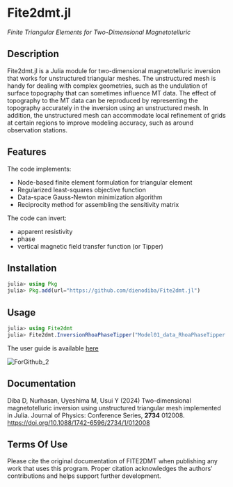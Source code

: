 # Fite2dmt.jl
_Finite Triangular Elements for Two-Dimensional Magnetotelluric_

## Description
Fite2dmt.jl is a Julia module for two-dimensional magnetotelluric inversion that works for unstructured triangular meshes. The unstructured mesh is handy for dealing with complex geometries, such as the undulation of surface topography that can sometimes influence MT data. The effect of topography to the MT data can be reproduced by representing the topography accurately in the inversion using an unstructured mesh. In addition, the unstructured mesh can accommodate local refinement of grids at certain regions to improve modeling accuracy, such as around observation stations.

## Features

The code implements:
- Node-based finite element formulation for triangular element
- Regularized least-squares objective function
- Data-space Gauss-Newton minimization algorithm
- Reciprocity method for assembling the sensitivity matrix

The code can invert:
- apparent resistivity
- phase
- vertical magnetic field transfer function (or Tipper)

## Installation
```Julia
julia> using Pkg
julia> Pkg.add(url="https://github.com/dienodiba/Fite2dmt.jl")
```

## Usage
```Julia
julia> using Fite2dmt
julia> Fite2dmt.InversionRhoaPhaseTipper("Model01_data_RhoaPhaseTipper.txt","Model01_m0.txt","Model01_topo.txt","Model01_setting_RhoaPhaseTipper.txt")
```
The user guide is available [here](https://github.com/dienodiba/Fite2dmt.jl/tree/main/manual)

![ForGithub_2](https://user-images.githubusercontent.com/65894100/201507763-0807b98d-54d5-4545-abb7-6a51b1a88332.png)

## Documentation

Diba D, Nurhasan, Uyeshima M, Usui Y (2024) Two-dimensional magnetotelluric inversion using unstructured triangular mesh implemented in Julia. Journal of Physics: Conference Series, **2734** 012008. https://doi.org/10.1088/1742-6596/2734/1/012008

## Terms Of Use

Please cite the original documentation of FITE2DMT when publishing any work that uses this program. Proper citation acknowledges the authors' contributions and helps support further development.
